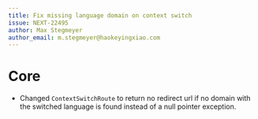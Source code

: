 ```yaml
---
title: Fix missing language domain on context switch
issue: NEXT-22495
author: Max Stegmeyer
author_email: m.stegmeyer@haokeyingxiao.com
---
```

# Core
* Changed `ContextSwitchRoute` to return no redirect url if no domain with the switched language is found instead of a null pointer exception.
